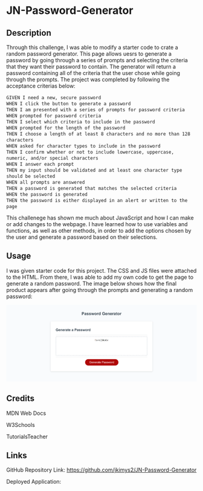 # JN-Password-Generator

## Description

Through this challenge, I was able to modify a starter code to crate a random password generator. This page allows uesrs to generate a password by going through a series of prompts and selecting the criteria that they want their password to contain. The generator will return a password containing all of the criteria that the user chose while going through the prompts. The project was completed by following the acceptance criterias below:

```
GIVEN I need a new, secure password
WHEN I click the button to generate a password
THEN I am presented with a series of prompts for password criteria
WHEN prompted for password criteria
THEN I select which criteria to include in the password
WHEN prompted for the length of the password
THEN I choose a length of at least 8 characters and no more than 128 characters
WHEN asked for character types to include in the password
THEN I confirm whether or not to include lowercase, uppercase, numeric, and/or special characters
WHEN I answer each prompt
THEN my input should be validated and at least one character type should be selected
WHEN all prompts are answered
THEN a password is generated that matches the selected criteria
WHEN the password is generated
THEN the password is either displayed in an alert or written to the page
```

This challenege has shown me much about JavaScript and how I can make or add changes to the webpage. I have learned how to use variables and functions, as well as other methods, in order to add the options chosen by the user and generate a password based on their selections. 

## Usage

I was given starter code for this project. The CSS and JS files were attached to the HTML. From there, I was able to add my own code to get the page to generate a random password. The image below shows how the final product appears after going through the prompts and generating a random password:

![Final Gnerator](./assets/images/final-screenshot.png)

## Credits

MDN Web Docs

W3Schools

TutorialsTeacher

## Links

GitHub Repository Link: https://github.com/jkimys2/JN-Password-Generator

Deployed Application: 